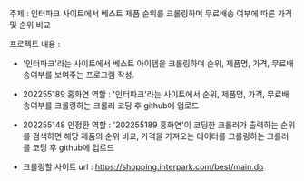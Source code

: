 주제 : 인터파크 사이트에서 베스트 제품 순위를 크롤링하며 무료배송 여부에 따른 가격 및 순위 비교

프로젝트 내용 :

- '인터파크'라는 사이트에서 베스트 아이템을 크롤링하며 순위, 제품명, 가격, 무료배송여부를 보여주는 프로그램 작성.

- 202255189 홍화연 역할 :  '인터파크'라는 사이트에서 순위, 제품명, 가격, 무료배송여부를 크롤링하는 크롤러 코딩 후 github에 업로드

- 202255148 안정환 역할 : '202255189 홍화연'이 코딩한 크롤러가 출력하는 순위를 검색하면 해당 제품의 순위 비교, 가격을 가져오는 데이터를 크롤링하는 크롤러를 코딩 후 github에 업로드

- 크롤링할 사이트 url : https://shopping.interpark.com/best/main.do
